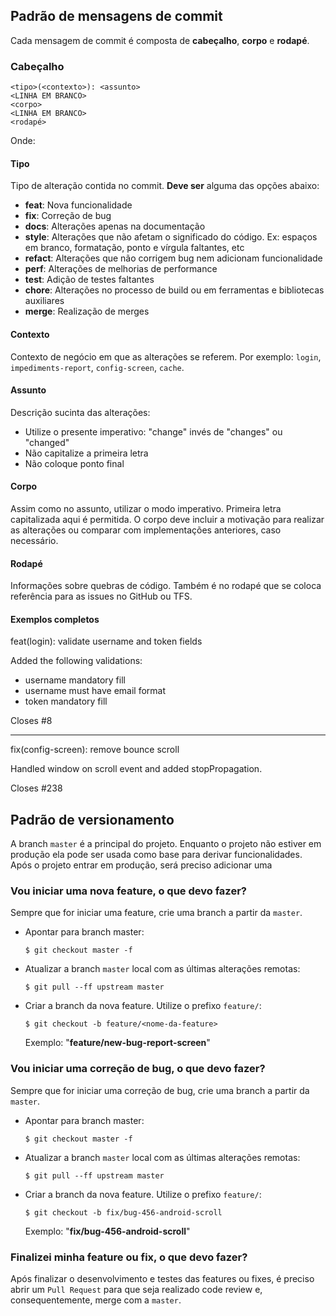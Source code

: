 ## <a name="#commit"></a> Padrão de mensagens de commit

Cada mensagem de commit é composta de **cabeçalho**, **corpo** e **rodapé**.

### Cabeçalho


```
<tipo>(<contexto>): <assunto>
<LINHA EM BRANCO>
<corpo>
<LINHA EM BRANCO>
<rodapé>
```

Onde:

#### Tipo

Tipo de alteração contida no commit. **Deve ser** alguma das opções abaixo:

* **feat**: Nova funcionalidade
* **fix**: Correção de bug
* **docs**: Alterações apenas na documentação
* **style**: Alterações que não afetam o significado do código. Ex: espaços em branco, formatação, ponto e vírgula faltantes, etc
* **refact**: Alterações que não corrigem bug nem adicionam funcionalidade
* **perf**: Alterações de melhorias de performance
* **test**: Adição de testes faltantes
* **chore**: Alterações no processo de build ou em ferramentas e bibliotecas auxiliares
* **merge**: Realização de merges

#### Contexto

Contexto de negócio em que as alterações se referem. Por exemplo: `login`, `impediments-report`, `config-screen`, `cache`.

#### Assunto

Descrição sucinta das alterações:

* Utilize o presente imperativo: "change" invés de "changes" ou "changed"
* Não capitalize a primeira letra
* Não coloque ponto final

#### Corpo

Assim como no assunto, utilizar o modo imperativo. Primeira letra capitalizada aqui é permitida. O corpo deve incluir a motivação para realizar as alterações ou comparar com implementações anteriores, caso necessário.

#### Rodapé

Informações sobre quebras de código. Também é no rodapé que se coloca referência para as issues no GitHub ou TFS.

#### Exemplos completos


  feat(login): validate username and token fields

  Added the following validations:
  - username mandatory fill
  - username must have email format
  - token mandatory fill

  Closes #8

<hr>  

  fix(config-screen): remove bounce scroll

  Handled window on scroll event and added stopPropagation.

  Closes #238

## <a name="#branches"></a> Padrão de versionamento

A branch `master` é a principal do projeto. Enquanto o projeto não estiver em produção ela pode ser usada como base para derivar funcionalidades. Após o projeto entrar em produção, será preciso adicionar uma

### Vou iniciar uma nova feature, o que devo fazer?

Sempre que for iniciar uma feature, crie uma branch a partir da `master`.

* Apontar para branch master:

  `$ git checkout master -f`

* Atualizar a branch `master` local com as últimas alterações remotas:

  `$ git pull --ff upstream master`

* Criar a branch da nova feature. Utilize o prefixo `feature/`:

  `$ git checkout -b feature/<nome-da-feature>`

  Exemplo: "**feature/new-bug-report-screen**"


### Vou iniciar uma correção de bug, o que devo fazer?

Sempre que for iniciar uma correção de bug, crie uma branch a partir da `master`.

* Apontar para branch master:

  `$ git checkout master -f`

* Atualizar a branch `master` local com as últimas alterações remotas:

  `$ git pull --ff upstream master`

* Criar a branch da nova feature. Utilize o prefixo `feature/`:

  `$ git checkout -b fix/bug-456-android-scroll`

  Exemplo: "**fix/bug-456-android-scroll**"

### Finalizei minha feature ou fix, o que devo fazer?

Após finalizar o desenvolvimento e testes das features ou fixes, é preciso abrir um `Pull Request` para que seja realizado code review e, consequentemente, merge com a `master`.
